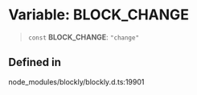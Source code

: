 # Variable: BLOCK_CHANGE

> `const` **BLOCK_CHANGE**: `"change"`

## Defined in

node_modules/blockly/blockly.d.ts:19901
